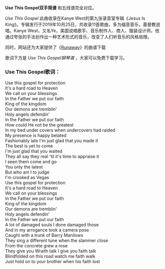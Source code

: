 

**Use This Gospel双手简谱** 和五线谱完全对应。

_Use This Gospel_ 此曲收录在Kanye West的第九张录音室专辑《Jesus Is
King》。专辑发行于2019年10月25日，共收录11首歌曲，多为福音音乐，基督教说唱。Kanye
West，又名Ye，美国说唱歌手、音乐制作人、商人、服装设计师。他通过夸张的手法创作出一种艺术形式的音乐，改变了人们听音乐的风格局限。

同时，网站还为大家提供了《[Runaway](Music-9050-Runaway-Kanye-West.html "Runaway")》的曲谱下载

歌词下方是 _Use This Gospel钢琴谱_ ，大家可以免费下载学习。

### Use This Gospel歌词：

Use this gospel for protection  
It's a hard road to Heaven  
We call on your blessings  
In the Father we put our faith  
King of the kingdom  
Our demons are tremblin'  
Holy angels defendin'  
In the Father we put our faith  
How could He not be the greatest  
In my bed under covers when undercovers had raided  
My presence is happy belated  
Fashionably late I'm just glad that you made it  
The best is yet to come  
I'm just glad that you waited  
They all say they real 'til it's time to appraise it  
I seen them come and go  
You only the latest  
But who am I to judge  
I'm crooked as Vegas  
Use this gospel for protection  
It's a hard road to Heaven  
We call on your blessings  
In the Father we put our faith  
King of the kingdom  
Our demons are tremblin'  
Holy angels defendin'  
In the Father we put our faith  
A lot of damaged souls I done damaged those  
And in my arrogance took a camera pose  
Caught with a trunk of Barry Manilows  
They sing a different tune when the slammer close  
From the concrete grew a rose  
They give you Wraith talk I give you faith talk  
Blindfolded on this road watch me faith walk  
Just hold on to your brother when his faith lost

